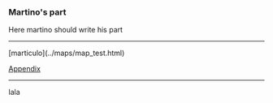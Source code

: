 ### Martino's part

Here martino should write his part


<hr>
[marticulo](../maps/map_test.html)

[Appendix](appendix.md)

<hr>
lala
